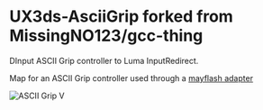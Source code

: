 # UX3ds-AsciiGrip forked from MissingNO123/gcc-thing
DInput ASCII Grip controller to Luma InputRedirect.

Map for an ASCII Grip controller used through a [mayflash adapter](https://www.amazon.co.uk/gp/product/B0089OBLDO/ref=oh_aui_detailpage_o01_s01?ie=UTF8&psc=1)

![ASCII Grip V](https://c1.staticflickr.com/3/2131/2547219632_9e0efa9df0_z.jpg?zz=1)

